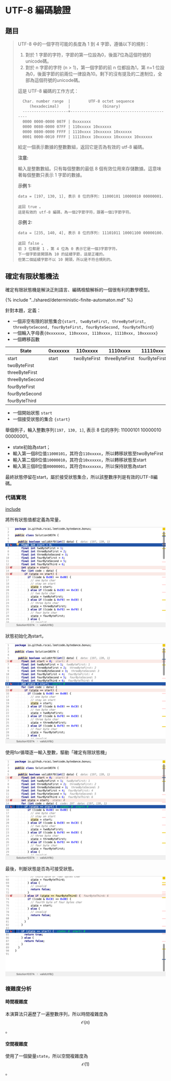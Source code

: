 # UTF-8 編碼驗證

## 題目

>UTF-8 中的一個字符可能的長度為 1 到 4 字節，遵循以下的規則：
>
>1. 對於 1 字節的字符，字節的第一位設為0，後面7位為這個符號的unicode碼。
>2. 對於 n 字節的字符 (n > 1)，第一個字節的前 n 位都設為1，第 n+1 位設為0，後面字節的前兩位一律設為10。剩下的沒有提及的二進制位，全部為這個符號的unicode碼。
>
>這是 UTF-8 編碼的工作方式：
>
>```
>   Char. number range  |        UTF-8 octet sequence
>      (hexadecimal)    |              (binary)
>   --------------------+---------------------------------------------
>   0000 0000-0000 007F | 0xxxxxxx
>   0000 0080-0000 07FF | 110xxxxx 10xxxxxx
>   0000 0800-0000 FFFF | 1110xxxx 10xxxxxx 10xxxxxx
>   0001 0000-0010 FFFF | 11110xxx 10xxxxxx 10xxxxxx 10xxxxxx
>```
>
>給定一個表示數據的整數數組，返回它是否為有效的 utf-8 編碼。
>
>**注意:**
>
>輸入是整數數組。只有每個整數的最低 8 個有效位用來存儲數據。這意味著每個整數只表示 1 字節的數據。
>
>**示例 1:**
>
>```
>data = [197, 130, 1], 表示 8 位的序列: 11000101 10000010 00000001.
>
>返回 true 。
>這是有效的 utf-8 編碼，為一個2字節字符，跟著一個1字節字符。
>```
>
>**示例 2:**
>
>```
>data = [235, 140, 4], 表示 8 位的序列: 11101011 10001100 00000100.
>
>返回 false 。
>前 3 位都是 1 ，第 4 位為 0 表示它是一個3字節字符。
>下一個字節是開頭為 10 的延續字節，這是正確的。
>但第二個延續字節不以 10 開頭，所以是不符合規則的。
>```

## 確定有限狀態機法

確定有限狀態機是解決正則語言、編碼檢驗解柝的一個很有利的數學模型。

{% include "../shared/deterministic-finite-automaton.md" %}

針對本題，定義：

* 一個非空有限的狀態集合`{start, twoByteFirst, threeByteFirst, threeByteSecond, fourByteFirst, fourByteSecond, fourByteThird}`
* 一個輪入字母表`{0xxxxxxx, 110xxxxx, 1110xxxx, 11110xxx, 10xxxxxx}`
* 一個轉移函數

|State|0xxxxxxx|110xxxxx|1110xxxx|11110xxx|10xxxxxx
|-----|--------|--------|--------|--------|---------
|start|start|twoByteFirst|threeByteFirst|fourByteFirst| 
|twoByteFirst| | | | |start
|threeByteFirst| | | | |threeByteSecond
|threeByteSecond| | | | |start
|fourByteFirst| | | | |fourByteSecond
|fourByteSecond| | | | |fourByteThird
|fourByteThird| | | | |start

* 一個開始狀態 `start`
* 一個接受狀態的集合 `{start}`

舉個例子，輪入整數序列`[197, 130, 1]`, 表示 8 位的序列: 11000101 10000010 00000001。

* state初始為start；
* 輸入第一個8位值`11000101`，其符合`110xxxxx`，所以轉移狀態至twoByteFirst
* 輸入第二個8位值`10000010`，其符合`10xxxxxx`，所以轉移狀態至start
* 輸入第三個8位值`00000001`，其符合`0xxxxxxx`，所以保持狀態為start

最終狀態停留在start，屬於接受狀態集合，所以該整數序列是有效的UTF-8編碼。

### 代碼實現

[include](../../../src/main/java/io/github/rscai/leetcode/bytedance/bonus/Solution1037A.java)

將所有狀態值都定義為常量，

![debug-A1](p1037.figure/debug-A1.png)

狀態初始化為start，

![debug-A2](p1037.figure/debug-A2.png)

使用for循環逐一輸入整數，驅動「確定有限狀態機」

![debug-A3](p1037.figure/debug-A3.png)

最後，判斷狀態是否為可接受狀態。

![debug-A4](p1037.figure/debug-A4.png)

### 複雜度分析

#### 時間複雜度

本演算法只遍歷了一遍整數序列，所以時間複雜度為$$\mathcal{O}(n)$$。

#### 空間複雜度

使用了一個變量`state`，所以空間複雜度為$$\mathcal{O}(1)$$。
